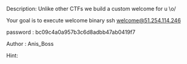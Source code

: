Description:
Unlike other CTFs we build a custom welcome for u \o/

Your goal is to execute welcome binary
ssh welcome@51.254.114.246

password : bc09c4a0a957b3c6d8adbb47ab0419f7



Author : Anis_Boss

Hint:
